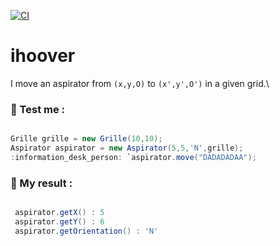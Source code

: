 [![CI](https://github.com/mahugnon/ihoover/actions/workflows/ci.yml/badge.svg?branch=main)](https://github.com/mahugnon/ihoover/actions/workflows/ci.yml)
# ihoover
I move an aspirator from `(x,y,O)` to `(x',y',O')` in a given grid.\

### :information_desk_person: Test me : 

 ```java
 
 Grille grille = new Grille(10,10);
 Aspirator aspirator = new Aspirator(5,5,'N',grille);
:information_desk_person: `aspirator.move("DADADADAA");

```
  

### :information_desk_person: My result :
```java

 aspirator.getX() : 5
 aspirator.getY() : 6
 aspirator.getOrientation() : 'N'

